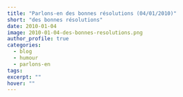 ```yaml
---
title: "Parlons-en des bonnes résolutions (04/01/2010)"
short: "des bonnes résolutions"
date: 2010-01-04
image: 2010-01-04-des-bonnes-resolutions.png
author_profile: true
categories:
  - blog
  - humour
  - parlons-en
tags:
excerpt: ""
hover: ""
---
```

